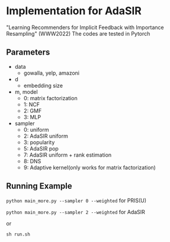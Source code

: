 # Implementation for AdaSIR
"Learning Recommenders for Implicit Feedback with Importance Resampling" (WWW2022)
The codes are tested in Pytorch

## Parameters
+ data
    + gowalla, yelp, amazoni
+ d
    + embedding size
+ m, model
    + 0: matrix factorization
    + 1: NCF
    + 2: GMF
    + 3: MLP
+ sampler
    + 0: uniform
    + 2: AdaSIR uniform
    + 3: popularity
    + 5: AdaSIR pop
    + 7: AdaSIR uniform + rank estimation
    + 8: DNS
    + 9: Adaptive kernel(only works for matrix factorization)

## Running Example

`python main_more.py --sampler 0 --weighted` for PRIS(U)

`python main_more.py --sampler 2 --weighted` for AdaSIR

or

`sh run.sh`
